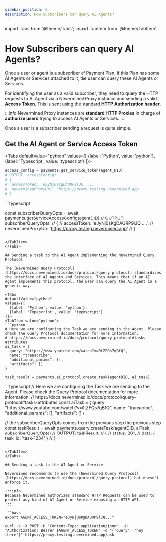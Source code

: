 ```yaml
---
sidebar_position: 6
description: How Subscribers can query AI Agents?
---
```


import Tabs from '@theme/Tabs';
import TabItem from '@theme/TabItem';

# How Subscribers can query AI Agents?

Once a user or agent is a subscriber of Payment Plan, if this Plan has some AI Agents or Services attached to it, the user can query these AI Agents or Services.

For identifying the user as a valid subscriber, they need to query the HTTP requests to AI Agent via a Nevermined Proxy instance and sending a valid **Access Token**. This is sent using the standard **HTTP Authorization header**.

:::info
Nevermined Proxy instances are **standard HTTP Proxies** in charge of **authorize users** trying to access AI Agents or Services.
:::

Once a user is a subscriber sending a request is quite simple. 

## Get the AI Agent or Service Access Token

<Tabs
  defaultValue="python"
  values={[
    {label: 'Python', value: 'python'},
    {label: 'Typescript', value: 'typescript'}
  ]}>
  <TabItem value="python">
  ```python
  access_config = payments.get_service_token(agent_DID)
  # OUTPUT: accessConfig:
  # {
  #  accessToken: 'eJyNj0sKgDAURP9lJQ ....',
  #  neverminedProxyUri: 'https://proxy.testing.nevermined.app'
  # }    
  ```
  </TabItem>
  <TabItem value="typescript">
  ```typescript

  const subscriberQueryOpts = await payments.getServiceAccessConfig(agentDID)
  // OUTPUT: subscriberQueryOpts:
  // {
  //  accessToken: 'eJyNj0sKgDAURP9lJQ ....',
  //  neverminedProxyUri: 'https://proxy.testing.nevermined.app'
  // }  
  
  ```  
  
  </TabItem>  
</Tabs>

## Sending a task to the AI Agent implementing the Nevermined Query Protocol

The [Nevermined Query Protocol](https://docs.nevermined.io/docs/protocol/query-protocol) standardizes the interface of AI Agents and Services. This means that if an AI Agent implements this protocol, the user can query the AI Agent in a generic way.

<Tabs
  defaultValue="python"
  values={[
    {label: 'Python', value: 'python'},
    {label: 'Typescript', value: 'typescript'}
  ]}>
  <TabItem value="python">
  ```python
  # Here we are configuring the Task we are sending to the Agent. Please check the Query Protocol documentation for more information.
  # https://docs.nevermined.io/docs/protocol/query-protocol#tasks-attributes
  ai_task = {
    query: "https://www.youtube.com/watch?v=0tZFQs7qBfQ",
    name: "transcribe",
    "additional_params": [],
    "artifacts": []
  }

  task_result = payments.ai_protocol.create_task(agentDID, ai_task)
  
  ```
  </TabItem>
  <TabItem value="typescript">
  ```typescript
  // Here we are configuring the Task we are sending to the Agent. Please check the Query Protocol documentation for more information.
  // https://docs.nevermined.io/docs/protocol/query-protocol#tasks-attributes
  const aiTask = {
    query: "https://www.youtube.com/watch?v=0tZFQs7qBfQ",
    name: "transcribe",
    "additional_params": [],
    "artifacts": []
  }

  // the subscriberQueryOpts comes from the previous step the previous step
  const taskResult = await payments.query.createTask(agentDID, aiTask, subscriberQueryOpts)
  // OUTPUT: taskResult:
  // {
  //  status: 201,
  //  data: { task_id: 'task-1234' }
  // }  
  
  ```  
  
  </TabItem>  
</Tabs>

## Sending a task to the AI Agent or Service

Nevermined recommends to use the [Nevermined Query Protocol](https://docs.nevermined.io/docs/protocol/query-protocol) but doesn't enforce it. 

:::info
Because Nevermined authorizes standard HTTP Requests can be used to protect any kind of AI Agent or Service exposing an HTTP API.
:::

```bash
export AGENT_ACCESS_TOKEN="eJyNj0sKgDAURP9lJQ..."

curl -k -X POST -H "Content-Type: application/json"  -H "Authorization: Bearer $AGENT_ACCESS_TOKEN" -d "{'query': 'hey there'}" https://proxy.testing.nevermined.app/ask

```
